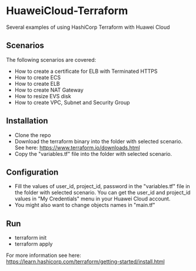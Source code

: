 # HuaweiCloud-Terraform
Several examples of using HashiCorp Terraform with Huawei Cloud

## Scenarios

The following scenarios are covered:

+ How to create a certificate for ELB with Terminated HTTPS
+ How to create ECS
+ How to create ELB
+ How to create NAT Gateway
+ How to resize EVS disk
+ How to create VPC, Subnet and Security Group

## Installation

+ Clone the repo
+ Download the terraform binary into the folder with selected scenario. See here: https://www.terraform.io/downloads.html
+ Copy the "variables.tf" file into the folder with selected scenario.

## Configuration

+ Fill the values of user_id, project_id, password in the "variables.tf" file in the folder with selected scenario.
You can get the user_id and project_id values in "My Credentials" menu in your Huawei Cloud account.
+ You might also want to change objects names in "main.tf"

## Run

+ terraform init
+ terraform apply

For more information see here: https://learn.hashicorp.com/terraform/getting-started/install.html
